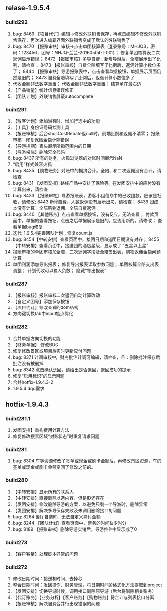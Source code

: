 ## relase-1.9.5.4
### build292
1. bug: 8469 【项目代订】编辑->修改外联销售保存，再点击编辑不修改外联销售保存，再次进入编辑界面外联销售变成了默认的外联销售了
2. bug: 8470 【报账审核】审核->点击单团核算表（登录账号：MHJQ3，密码：123456，团号：MHJQ-兰兰-20160504-t-001）； 修复单团核算表二次返佣显示错误； 8472 【报账审核】多导自费，新增导游后，全陪展示出了比列，请检查； 8473 【报账审核】自费全陪填写了比例后，返佣计算小数位多了； 8444 【报账审核】导游报账表中，点击查看单据按钮，单据展示页面仍然是旧的； 8473 自费全陪填写了比例后，返佣计算小数位多了
3. 代收金额非法数字重置； 代收金额非法数字重置； 结算单在最右边
4. 【产品销量】统计信息错误修正
5. 【团队计划】外联销售屏蔽autocomplete

### build291
1. 【散客计划】添加游客时，增加行选中的功能
2. 【工具】身份证号码检测工具
3. 【报账审核】后台shopCostRebate返null时，前端比例和返佣不清零； 报账审核--修复保险金额计算错误
4. 【导游排期】表头展示所指范围内的日期
5. 【导游报账】删除冗余代码
6. bug: 8437 所有的财务，火狐浏览器的对账时间展示NaN
7. “启用”样式兼容火狐
8. bug: 8435 【购物账务】对账中的拥挤合计。全陪、和二次返佣没有合计，请检查
9. bug: 8431 【发团安排】路线产品中安排了保险等。在发团安排中的应付没有计算出来，请检查
10. bug: 8433 【报账审核】导游报账表，游客小组信息中的已收团款，应该是社收，请修改; 8443 新增自费，人数返佣没有展示出来，请检查； 8439 团成本没有计算：全陪购物返佣、全陪自费返佣
11. bug: 8440 【其他账务】点击查看单据按钮，没有反应。无法查看； 付款页面中，单据的查看按钮，点击之后单据展示是旧的。应该用新的。请修改； 查看单据bug修复
12. 迭代-1.9.5.4完善团队计划；修复count.js
13. bug: 8454【中转安排】查看页面中，接团日期和送团日期没有对齐； 8455 【中转安排】查看页面中，接送团的酒店星级，显示成了 “五星以上星”
14. 报账审核的单团审核加全陪，二次返佣字段及全陪支出表，购物返佣金额问题计算
15. 单团利润添加导出报表； 修复导出报表读取参数问题； 单团核算全陪支出表调整； 计划代收可以输入负数； 隐藏“导出报表”

### build287
1. 【报账审核】报账审核二次返佣自动计算改动
2. 【自定义团号】添加保存按钮
3. 【项目代订】修改查看的dom结构
4. 方向键切换tab中input焦点优化

### build282
1. 合并单据方向切换的功能
2. 【财务单据】 修改BUG
3. 修复修改景区或项目后实时更新应付问题
4. bug: 8371 计调审核中，财务批注计调可编辑，请检查，且：删除批注保存后批注没有被删掉
5. bug: 8342 点击确认退回，请给出是否退回，退回成功的提示
6. 修复“启用标识”的显示问题
7. 合并hotfix-1.9.4.3-2
8. 1.9.5.4 dqq需求

## hotfix-1.9.4.3 
### build281.1  
1. 发团安排】重构费用计算方法  
2. 修复修改搜素区域“对账状态”时重复请求问题 

### build281
1. bug: 8304 车等资源修改了签单或现金或刷卡金额后，再修改景区资源，车的签单或现金或刷卡金额变回了修改之前的。

### build280  
1. 【中转安排】显示所有的联系人  
2. 【中转安排】直接删除以选内容，但是ID还存在  
3. 【发团安排】修改删除导游的方案，以避免只剩一个导游时，删除异常  
4. 【发团安排】解决多导保存失败及未调用删除接口的问题
5. bug: 8264 餐厅自选时，无法自定义导付金额  
6. bug: 8244 【团队计划】查看页面中，票务的时间缺少时分
7. bug: 8189 【报账审核】删除导游实销后，导游控件中显示成了0  

### build273 
1. 【客户客量】处理脚本异常的问题  

### build272  
1. 修改日期时间：接送机时间，去掉秒  
2. 整合日期时间：发团操作、财务管理，将日期时间的格式化方法提取到project  
3. 【发团安排】切换导游时候，调用接口删除原导游（后台将删除相关账务）  
4. 【代订账务】【业务分析】【客户账务】【购物账务】将合计与列表接口分离  
5. 【报账审核】解决自费合并行出现错误的问题  
